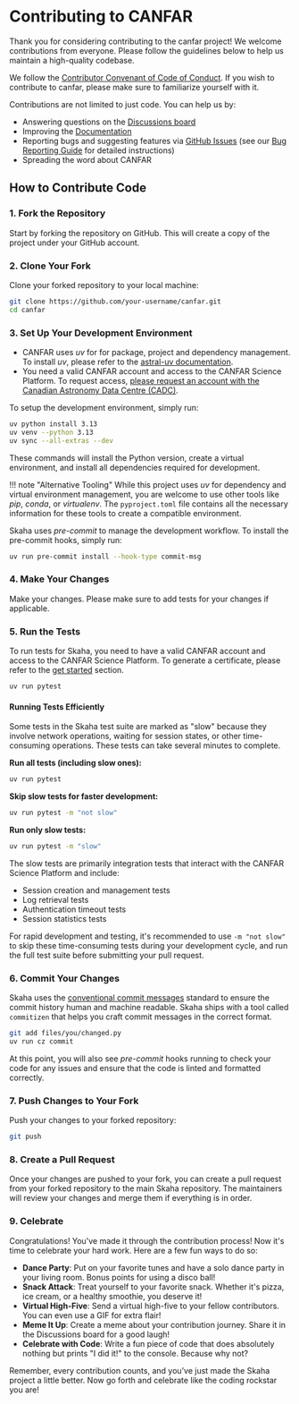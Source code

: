 # Contributing to CANFAR

Thank you for considering contributing to the canfar project! We welcome contributions from everyone. Please follow the guidelines below to help us maintain a high-quality codebase.

We follow the [Contributor Convenant of Code of Conduct](https://github.com/opencadc/canfar/blob/main/CODE_OF_CONDUCT.md). If you wish to contribute to canfar, please make sure to familiarize yourself with it.

Contributions are not limited to just code. You can help us by:

- Answering questions on the [Discussions board](https://github.com/opencadc/canfar/discussions)
- Improving the [Documentation](https://github.com/opencadc/canfar/tree/main/docs)
- Reporting bugs and suggesting features via [GitHub Issues](https://github.com/opencadc/canfar/issues) (see our [Bug Reporting Guide](https://opencadc.github.io/canfar/bug-reports/) for detailed instructions)
- Spreading the word about CANFAR

## How to Contribute Code

### 1. Fork the Repository

Start by forking the repository on GitHub. This will create a copy of the project under your GitHub account.

### 2. Clone Your Fork

Clone your forked repository to your local machine:

```bash
git clone https://github.com/your-username/canfar.git
cd canfar
```

### 3. Set Up Your Development Environment

- CANFAR uses *uv* for for package, project and dependency management. To install *uv*, please refer to the [astral-uv documentation](https://docs.astral.sh/uv/getting-started/installation/).
- You need a valid CANFAR account and access to the CANFAR Science Platform. To request access, [please request an account with the Canadian Astronomy Data Centre (CADC)](https://www.cadc-ccda.hia-iha.nrc-cnrc.gc.ca/en/auth/request.html).

To setup the development environment, simply run:

```bash
uv python install 3.13
uv venv --python 3.13
uv sync --all-extras --dev
```

These commands will install the Python version, create a virtual environment, and install all dependencies required for development.

!!! note "Alternative Tooling"
    While this project uses *uv* for dependency and virtual environment management, you are welcome to use other tools like *pip*, *conda*, or *virtualenv*. The `pyproject.toml` file contains all the necessary information for these tools to create a compatible environment.

Skaha uses *pre-commit* to manage the development workflow. To install the pre-commit hooks, simply run:

```bash
uv run pre-commit install --hook-type commit-msg
```

### 4. Make Your Changes

Make your changes. Please make sure to add tests for your changes if applicable.

### 5. Run the Tests

To run tests for Skaha, you need to have a valid CANFAR account and access to the CANFAR Science Platform. To generate a certificate, please refer to the [get started](get-started.md) section.

```bash
uv run pytest
```

#### Running Tests Efficiently

Some tests in the Skaha test suite are marked as "slow" because they involve network operations, waiting for session states, or other time-consuming operations. These tests can take several minutes to complete.

**Run all tests (including slow ones):**
```bash
uv run pytest
```

**Skip slow tests for faster development:**
```bash
uv run pytest -m "not slow"
```

**Run only slow tests:**
```bash
uv run pytest -m "slow"
```

The slow tests are primarily integration tests that interact with the CANFAR Science Platform and include:
- Session creation and management tests
- Log retrieval tests
- Authentication timeout tests
- Session statistics tests

For rapid development and testing, it's recommended to use `-m "not slow"` to skip these time-consuming tests during your development cycle, and run the full test suite before submitting your pull request.

### 6. Commit Your Changes

Skaha uses the [conventional commit messages](https://www.conventionalcommits.org/en/v1.0.0/) standard to ensure the commit history human and machine readable. Skaha ships with a tool called `commitizen` that helps you craft commit messages in the correct format.

```bash
git add files/you/changed.py
uv run cz commit
```

At this point, you will also see *pre-commit* hooks running to check your code for any issues and ensure that the code is linted and formatted correctly.

### 7. Push Changes to Your Fork

Push your changes to your forked repository:

```bash
git push
```

### 8. Create a Pull Request

Once your changes are pushed to your fork, you can create a pull request from your forked repository to the main Skaha repository. The maintainers will review your changes and merge them if everything is in order.

### 9. Celebrate

Congratulations! You've made it through the contribution process! Now it's time to celebrate your hard work. Here are a few fun ways to do so:

- **Dance Party**: Put on your favorite tunes and have a solo dance party in your living room. Bonus points for using a disco ball!
- **Snack Attack**: Treat yourself to your favorite snack. Whether it's pizza, ice cream, or a healthy smoothie, you deserve it!
- **Virtual High-Five**: Send a virtual high-five to your fellow contributors. You can even use a GIF for extra flair!
- **Meme It Up**: Create a meme about your contribution journey. Share it in the Discussions board for a good laugh!
- **Celebrate with Code**: Write a fun piece of code that does absolutely nothing but prints "I did it!" to the console. Because why not?

Remember, every contribution counts, and you’ve just made the Skaha project a little better. Now go forth and celebrate like the coding rockstar you are!
